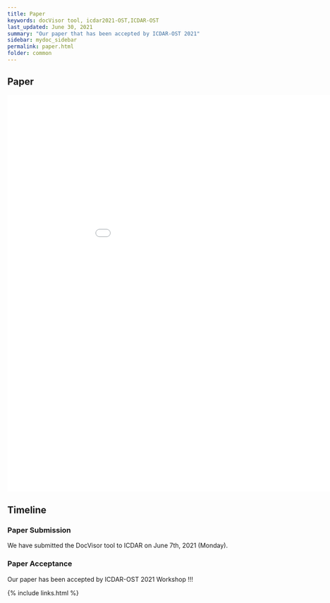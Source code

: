 ```yaml
---
title: Paper
keywords: docVisor tool, icdar2021-OST,ICDAR-OST
last_updated: June 30, 2021
summary: "Our paper that has been accepted by ICDAR-OST 2021"
sidebar: mydoc_sidebar
permalink: paper.html
folder: common
---
```




## Paper

<iframe src="docvisor.pdf" style="width:1000px; height:900px;" frameborder="0"></iframe>

## Timeline

### Paper Submission


We have submitted the DocVisor tool to ICDAR on June 7th, 2021 (Monday).

### Paper Acceptance

Our paper has been accepted by ICDAR-OST 2021 Workshop !!!


{% include links.html %}
